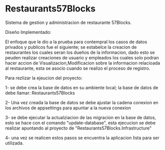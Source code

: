 # Restaurants57Blocks
Sistema de gestion y administracion de restaurante 57Blocks.

Diseño Implementado:

El enfoque que le dio a la prueba para contempral los casos de datos privados y publicos fue el siguiente; 
se  estabelce la creacion de restaurantes los cuales seran los dueños de la informacion, dado esto se peuden realizar
creaciones de usuario y empleados los cuales solo podran hacer accion de Visualizacion,Modificacion sobre la informacion relacioada al restaurante, esta se 
asocio cuando se realizo el proceso de registro.


Para rezlizar la ejeucion del proyecto:

1- se debe crea la base de datos en su ambiente local; la base de datos de debe llamar: Restaurants57Blocks

2- Una vez creada la base de datos se debe ajustar la cadena conexion en los archivos de appsettings para apuntar a la nueva conexion

3- se debe ejecutar la actualziacion de las migracion en la base de datos, esto se hace con el comando "update-database",
esta ejecucion se debe realizar apuntando al proyecto de "Restaurants57Blocks.Infrastructure"

4- una vez se realicen estos pasos se encuentra la aplicacion lista para ser utilizada.

